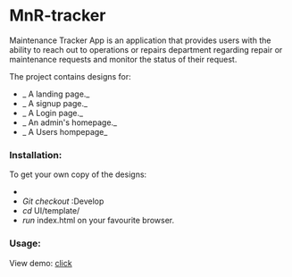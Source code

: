 # MnR-tracker
Maintenance Tracker App is an application that provides users with the ability to reach out to operations or repairs department regarding repair or maintenance requests and monitor the status of their request.

The project contains designs for:
 * _ A landing page._
 * _ A signup page._
 * _ A Login page._
 * _ An admin's homepage._
 * _ A Users hompepage_



### Installation:
 To get your own copy of the designs:
  * [_clone_]:https://github.com/Melvin1Atieno/MnR-Tracker.git.
  * _Git checkout_ :Develop
  * _cd_ UI/template/  
  * _run_  index.html on your favourite browser.
### Usage:
View demo: [click](https://melvin1atieno.github.io/MnR-Tracker)